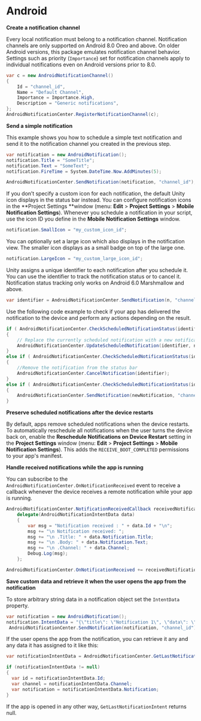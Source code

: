 # Android

**Create a notification channel**

Every local notification must belong to a notification channel. Notification channels are only supported on Android 8.0 Oreo and above. On older Android versions, this package emulates notification channel behavior. Settings such as priority (`Importance`) set for notification channels apply to individual notifications even on Android versions prior to 8.0.


```c#
var c = new AndroidNotificationChannel()
{
    Id = "channel_id",
    Name = "Default Channel",
    Importance = Importance.High,
    Description = "Generic notifications",
};
AndroidNotificationCenter.RegisterNotificationChannel(c);
```




**Send a simple notification**

This example shows you how to schedule a simple text notification and send it to the notification channel you created in the previous step.


```c#
var notification = new AndroidNotification();
notification.Title = "SomeTitle";
notification.Text = "SomeText";
notification.FireTime = System.DateTime.Now.AddMinutes(5);

AndroidNotificationCenter.SendNotification(notification, "channel_id");
```


If you don’t specify a custom icon for each notification, the default Unity icon displays in the status bar instead. You can configure notification icons in the **Project Settings **window (menu: **Edit** > **Project Settings** > **Mobile Notification Settings**). Whenever you schedule a notification in your script, use the icon ID you define in the **Mobile Notification Settings** window.


```c#
notification.SmallIcon = "my_custom_icon_id";
```


You can optionally set a large icon which also displays in the notification view. The smaller icon displays as a small badge on top of the large one.


```c#
notification.LargeIcon = "my_custom_large_icon_id";
```


Unity assigns a unique identifier to each notification after you schedule it. You can use the identifier to track the notification status or to cancel it. Notification status tracking only works on Android 6.0 Marshmallow and above.


```c#
var identifier = AndroidNotificationCenter.SendNotification(n, "channel_id");
```


Use the following code example to check if your app has delivered the notification to the device and perform any actions depending on the result.


```c#
if ( AndroidNotificationCenter.CheckScheduledNotificationStatus(identifier) == NotificationStatus.Scheduled)
{
	// Replace the currently scheduled notification with a new notification.
	AndroidNotificationCenter.UpdateScheduledNotification(identifier, newNotification, channel);
}
else if ( AndroidNotificationCenter.CheckScheduledNotificationStatus(identifier) == NotificationStatus.Delivered)
{
	//Remove the notification from the status bar
	AndroidNotificationCenter.CancelNotification(identifier);
}
else if ( AndroidNotificationCenter.CheckScheduledNotificationStatus(identifier) == NotificationStatus.Unknown)
{
	AndroidNotificationCenter.SendNotification(newNotification, "channel_id");
}
```


**Preserve scheduled notifications after the device restarts**

By default, apps remove scheduled notifications when the device restarts. To automatically reschedule all notifications when the user turns the device back on, enable the **Reschedule Notifications on Device Restart** setting in the **Project Settings** window (menu: **Edit** > **Project Settings** > **Mobile Notification Settings**). This adds the `RECEIVE_BOOT_COMPLETED` permissions to your app's manifest.

 

**Handle received notifications while the app is running**

You can subscribe to the `AndroidNotificationCenter.OnNotificationReceived` event to receive a callback whenever the device receives a remote notification while your app is running.


```c#
AndroidNotificationCenter.NotificationReceivedCallback receivedNotificationHandler = 
    delegate(AndroidNotificationIntentData data)
    {
        var msg = "Notification received : " + data.Id + "\n";
        msg += "\n Notification received: ";
        msg += "\n .Title: " + data.Notification.Title;
        msg += "\n .Body: " + data.Notification.Text;
        msg += "\n .Channel: " + data.Channel;
        Debug.Log(msg);
    };

AndroidNotificationCenter.OnNotificationReceived += receivedNotificationHandler;
```


**Save custom data and retrieve it when the user opens the app from the notification**

To store arbitrary string data in a notification object set the `IntentData` property.


```c#
var notification = new AndroidNotification();
notification.IntentData = "{\"title\": \"Notification 1\", \"data\": \"200\"}";
 AndroidNotificationCenter.SendNotification(notification, "channel_id");
```


If the user opens the app from the notification, you can retrieve it any and any data it has assigned to it like this:


```c#
var notificationIntentData = AndroidNotificationCenter.GetLastNotificationIntent();

if (notificationIntentData != null)
{
  var id = notificationIntentData.Id;
  var channel = notificationIntentData.Channel;
  var notification = notificationIntentData.Notification;
}
```


If the app is opened in any other way, `GetLastNotificationIntent` returns null. 
